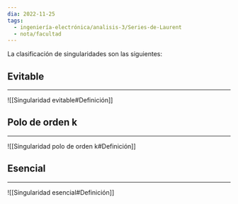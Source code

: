 ```yaml
---
dia: 2022-11-25
tags:
  - ingeniería-electrónica/analisis-3/Series-de-Laurent
  - nota/facultad
---
```

La clasificación de singularidades son las siguientes: 


## Evitable
---
![[Singularidad evitable#Definición]]


## Polo de orden k
---
![[Singularidad polo de orden k#Definición]]


## Esencial
---
![[Singularidad esencial#Definición]]